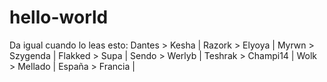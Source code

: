 # hello-world
Da igual cuando lo leas esto:
Dantes > Kesha |
Razork > Elyoya |
Myrwn > Szygenda |
Flakked > Supa |
Sendo > Werlyb |
Teshrak > Champi14 |
Wolk > Mellado |
España > Francia |

